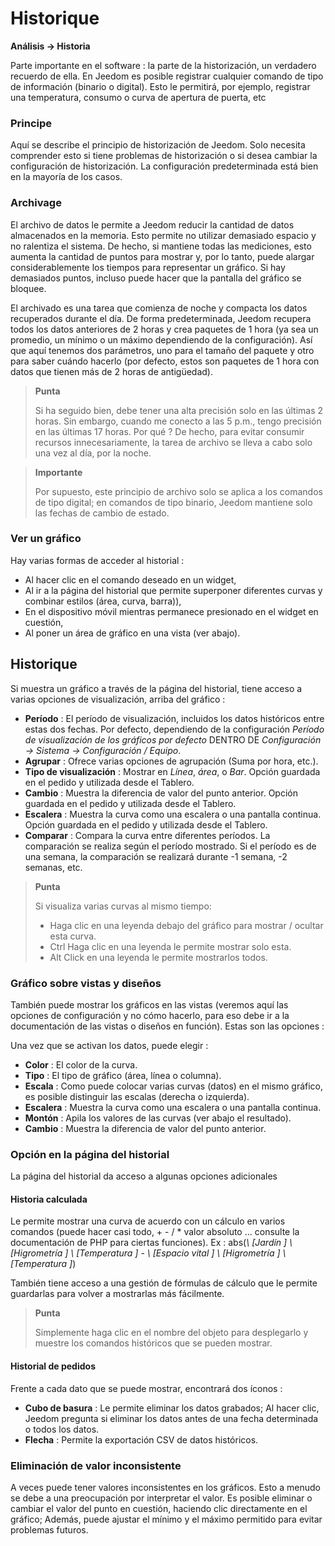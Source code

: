 # Historique
**Análisis → Historia**

Parte importante en el software : la parte de la historización, un verdadero recuerdo de ella. En Jeedom es posible registrar cualquier comando de tipo de información (binario o digital). Esto le permitirá, por ejemplo, registrar una temperatura, consumo o curva de apertura de puerta, etc

### Principe

Aquí se describe el principio de historización de Jeedom. Solo necesita comprender esto si tiene problemas de historización o si desea cambiar la configuración de historización. La configuración predeterminada está bien en la mayoría de los casos.

### Archivage

El archivo de datos le permite a Jeedom reducir la cantidad de datos almacenados en la memoria. Esto permite no utilizar demasiado espacio y no ralentiza el sistema. De hecho, si mantiene todas las mediciones, esto aumenta la cantidad de puntos para mostrar y, por lo tanto, puede alargar considerablemente los tiempos para representar un gráfico. Si hay demasiados puntos, incluso puede hacer que la pantalla del gráfico se bloquee.

El archivado es una tarea que comienza de noche y compacta los datos recuperados durante el día. De forma predeterminada, Jeedom recupera todos los datos anteriores de 2 horas y crea paquetes de 1 hora (ya sea un promedio, un mínimo o un máximo dependiendo de la configuración). Así que aquí tenemos dos parámetros, uno para el tamaño del paquete y otro para saber cuándo hacerlo (por defecto, estos son paquetes de 1 hora con datos que tienen más de 2 horas de antigüedad).

> **Punta**
>
> Si ha seguido bien, debe tener una alta precisión solo en las últimas 2 horas. Sin embargo, cuando me conecto a las 5 p.m., tengo precisión en las últimas 17 horas. Por qué ? De hecho, para evitar consumir recursos innecesariamente, la tarea de archivo se lleva a cabo solo una vez al día, por la noche.

> **Importante**
>
> Por supuesto, este principio de archivo solo se aplica a los comandos de tipo digital; en comandos de tipo binario, Jeedom mantiene solo las fechas de cambio de estado.

### Ver un gráfico

Hay varias formas de acceder al historial :

- Al hacer clic en el comando deseado en un widget,
- Al ir a la página del historial que permite superponer diferentes curvas y combinar estilos (área, curva, barra)),
- En el dispositivo móvil mientras permanece presionado en el widget en cuestión,
- Al poner un área de gráfico en una vista (ver abajo).

## Historique

Si muestra un gráfico a través de la página del historial, tiene acceso a varias opciones de visualización, arriba del gráfico :

- **Período** : El período de visualización, incluidos los datos históricos entre estas dos fechas. Por defecto, dependiendo de la configuración *Período de visualización de los gráficos por defecto* DENTRO DE *Configuración → Sistema → Configuración / Equipo*.
- **Agrupar** : Ofrece varias opciones de agrupación (Suma por hora, etc.).
- **Tipo de visualización** : Mostrar en *Línea*, *área*, o *Bar*. Opción guardada en el pedido y utilizada desde el Tablero.
- **Cambio** : Muestra la diferencia de valor del punto anterior. Opción guardada en el pedido y utilizada desde el Tablero.
- **Escalera** : Muestra la curva como una escalera o una pantalla continua. Opción guardada en el pedido y utilizada desde el Tablero.
- **Comparar** : Compara la curva entre diferentes períodos. La comparación se realiza según el período mostrado. Si el período es de una semana, la comparación se realizará durante -1 semana, -2 semanas, etc.


> **Punta**
>
> Si visualiza varias curvas al mismo tiempo:
> - Haga clic en una leyenda debajo del gráfico para mostrar / ocultar esta curva.
> - Ctrl Haga clic en una leyenda le permite mostrar solo esta.
> - Alt Click en una leyenda le permite mostrarlos todos.


### Gráfico sobre vistas y diseños

También puede mostrar los gráficos en las vistas (veremos aquí las opciones de configuración y no cómo hacerlo, para eso debe ir a la documentación de las vistas o diseños en función). Estas son las opciones :

Una vez que se activan los datos, puede elegir :
- **Color** : El color de la curva.
- **Tipo** : El tipo de gráfico (área, línea o columna).
- **Escala** : Como puede colocar varias curvas (datos) en el mismo gráfico, es posible distinguir las escalas (derecha o izquierda).
- **Escalera** : Muestra la curva como una escalera o una pantalla continua.
- **Montón** : Apila los valores de las curvas (ver abajo el resultado).
- **Cambio** : Muestra la diferencia de valor del punto anterior.

### Opción en la página del historial

La página del historial da acceso a algunas opciones adicionales

#### Historia calculada

Le permite mostrar una curva de acuerdo con un cálculo en varios comandos (puede hacer casi todo, + - / \* valor absoluto ... consulte la documentación de PHP para ciertas funciones).
Ex :
abs(*\ [Jardín \] \ [Higrometría \] \ [Temperatura \]* - *\ [Espacio vital \] \ [Higrometría \] \ [Temperatura \]*)

También tiene acceso a una gestión de fórmulas de cálculo que le permite guardarlas para volver a mostrarlas más fácilmente.

> **Punta**
>
> Simplemente haga clic en el nombre del objeto para desplegarlo y muestre los comandos históricos que se pueden mostrar.

#### Historial de pedidos

Frente a cada dato que se puede mostrar, encontrará dos íconos :

- **Cubo de basura** : Le permite eliminar los datos grabados; Al hacer clic, Jeedom pregunta si eliminar los datos antes de una fecha determinada o todos los datos.
- **Flecha** : Permite la exportación CSV de datos históricos.

### Eliminación de valor inconsistente

A veces puede tener valores inconsistentes en los gráficos. Esto a menudo se debe a una preocupación por interpretar el valor. Es posible eliminar o cambiar el valor del punto en cuestión, haciendo clic directamente en el gráfico; Además, puede ajustar el mínimo y el máximo permitido para evitar problemas futuros.


